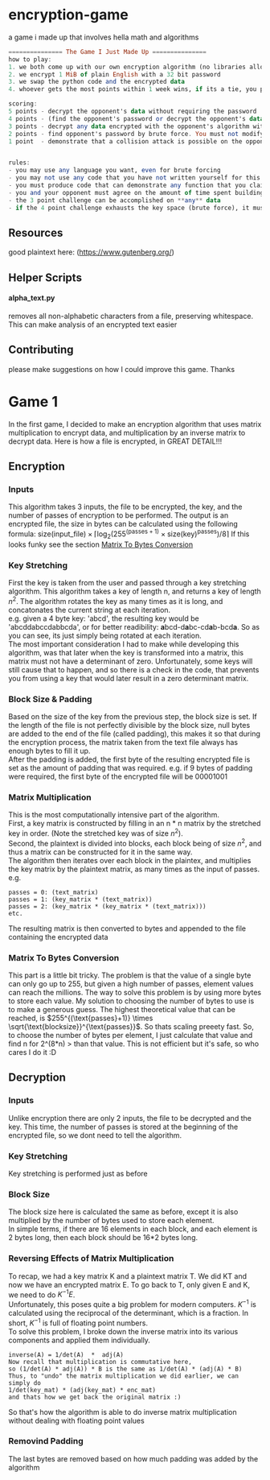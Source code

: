 # encryption-game
a game i made up that involves hella math and algorithms

```haskell
=============== The Game I Just Made Up ===============
how to play:
1. we both come up with our own encryption algorithm (no libraries allowed)
2. we encrypt 1 MiB of plain English with a 32 bit password
3. we swap the python code and the encrypted data
4. whoever gets the most points within 1 week wins, if its a tie, you play another round

scoring:
5 points - decrypt the opponent's data without requiring the password
4 points - (find the opponent's password or decrypt the opponent's data) by abusing a weakness in their encryption algorithm
3 points - decrypt any data encrypted with the opponent's algorithm without requiring the password
2 points - find opponent's password by brute force. You must not modify the opponent's algorithm whatsoever.
1 point  - demonstrate that a collision attack is possible on the opponents algorithm


rules:
- you may use any language you want, even for brute forcing
- you may not use any code that you have not written yourself for this specific project
- you must produce code that can demonstrate any function that you claim to have achieved
- you and your opponent must agree on the amount of time spent building your algorithms
- the 3 point challenge can be accomplished on **any** data
- if the 4 point challenge exhausts the key space (brute force), it must be significantly faster than the solution to the 2 point challenge
```

## Resources
good plaintext here: (https://www.gutenberg.org/)


## Helper Scripts
#### alpha_text.py
removes all non-alphabetic characters from a file, preserving whitespace. This can make analysis of an encrypted text easier


## Contributing
please make suggestions on how I could improve this game. Thanks



# Game 1
In the first game, I decided to make an encryption algorithm that uses matrix multiplication to encrypt data, and multiplication by an inverse matrix to decrypt data.
Here is how a file is encrypted, in GREAT DETAIL!!!
## Encryption
### Inputs
This algorithm takes 3 inputs, the file to be encrypted, the key, and the number of passes of encryption to be performed.
The output is an encrypted file, the size in bytes can be calculated using the following formula:
$` \text{size}(\text{input\_file}) \times \lceil \log_2(255^{(\text{passes}+1)} \times \text{size}(\text{key})^{\text{passes}}) / 8 \rceil `$
If this looks funky see the section [Matrix To Bytes Conversion](#matrix-to-bytes-conversion)
### Key Stretching
First the key is taken from the user and passed through a key stretching algorithm. This algorithm takes a key of length n, and returns a key of length $n^2$.
The algorithm rotates the key as many times as it is long, and concatonates the current string at each iteration.  
e.g. given a 4 byte key: 'abcd', the resulting key would be 'abcddabccdabbcda', or for better readibility: **a**bcd-d**a**bc-cd**a**b-bcd**a**. So as you can see, its just simply being rotated at each iteration.  
The most important consideration I had to make while developing this algorithm, was that later when the key is transformed into a matrix, this matrix must not have a determinant of zero. Unfortunately, some keys will still cause that to happen, and so there is a check in the code, that prevents you from using a key that would later result in a zero determinant matrix.
### Block Size & Padding
Based on the size of the key from the previous step, the block size is set. If the length of the file is not perfectly divisible by the block size, null bytes are added to the end of the file (called padding), this makes it so that during the encryption process, the matrix taken from the text file always has enough bytes to fill it up.  
After the padding is added, the first byte of the resulting encrypted file is set as the amount of padding that was required. e.g. if 9 bytes of padding were required, the first byte of the encrypted file will be 00001001
### Matrix Multiplication
This is the most computationally intensive part of the algorithm.  
First, a key matrix is constructed by filling in an n * n matrix by the stretched key in order. (Note the stretched key was of size $n^2$).  
Second, the plaintext is divided into blocks, each block being of size $n^2$, and thus a matrix can be constructed for it in the same way.  
The algorithm then iterates over each block in the plaintex, and multiplies the key matrix by the plaintext matrix, as many times as the input of passes.
e.g.
```
passes = 0: (text_matrix)
passes = 1: (key_matrix * (text_matrix))
passes = 2: (key_matrix * (key_matrix * (text_matrix)))
etc.
```
The resulting matrix is then converted to bytes and appended to the file containing the encrypted data
### Matrix To Bytes Conversion
This part is a little bit tricky. The problem is that the value of a single byte can only go up to 255, but given a high number of passes, element values can reach the millions.
The way to solve this problem is by using more bytes to store each value. My solution to choosing the number of bytes to use is to make a generous guess.
The highest theoretical value that can be reached, is $255^{(\text{passes}+1)} \times \sqrt{\text{blocksize}}^{\text{passes}}$. So thats scaling preeety fast.
So, to choose the number of bytes per element, I just calculate that value and find n for 2^(8*n) > than that value. This is not efficient but it's safe, so who cares I do it :D

## Decryption
### Inputs
Unlike encryption there are only 2 inputs, the file to be decrypted and the key. This time, the number of passes is stored at the beginning of the encrypted file, so we dont need to tell the algorithm.

### Key Stretching
Key stretching is performed just as before

### Block Size
The block size here is calculated the same as before, except it is also multiplied by the number of bytes used to store each element.  
In simple terms, if there are 16 elements in each block, and each element is 2 bytes long, then each block should be 16*2 bytes long.  

### Reversing Effects of Matrix Multiplication
To recap, we had a key matrix K and a plaintext matrix T. We did KT and now we have an encrypted matrix E. To go back to T, only given E and K, we need to do $K^{-1}E$.  
Unfortunately, this poses quite a big problem for modern computers. $K^{-1}$ is calculated using the reciprocal of the determinant, which is a fraction. In short, $K^{-1}$ is full of floating point numbers.  
To solve this problem, I broke down the inverse matrix into its various components and applied them individually.
```
inverse(A) = 1/det(A)  *  adj(A)
Now recall that multiplication is commutative here,
so (1/det(A) * adj(A)) * B is the same as 1/det(A) * (adj(A) * B)
Thus, to "undo" the matrix multiplication we did earlier, we can simply do
1/det(key_mat) * (adj(key_mat) * enc_mat)
and thats how we get back the original matrix :)
```
So that's how the algorithm is able to do inverse matrix multiplication without dealing with floating point values

### Removind Padding
The last bytes are removed based on how much padding was added by the algorithm
